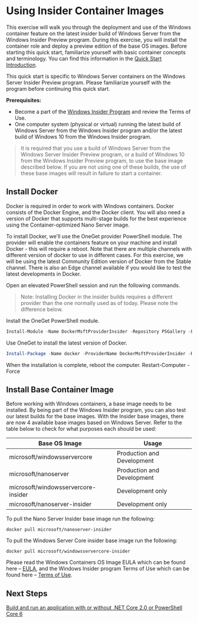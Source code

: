 # Using Insider Container Images

This exercise will walk you through the deployment and use of the Windows container feature on the latest insider build of Windows Server from the Windows Insider Preview program. During this exercise, you will install the container role and deploy a preview edition of the base OS images. Before starting this quick start, familiarize yourself with basic container concepts and terminology. You can find this information in the [Quick Start Introduction](./index.md).

This quick start is specific to Windows Server containers on the Windows Server Insider Preview program. Please familiarize yourself with the program before continuing this quick start.

**Prerequisites:**

- Become a part of the [Windows Insider Program](https://insider.windows.com/GettingStarted) and review the Terms of Use. 
- One computer system (physical or virtual) running the latest build of Windows Server from the Windows Insider program and/or the latest build of Windows 10 from the Windows Insider program.

>It is required that you use a build of Windows Server from the Windows Server Insider Preview program, or a build of Windows 10 from the Windows Insider Preview program, to use the base image described below. If you are not using one of these builds, the use of these base images will result in failure to start a container.

## Install Docker
Docker is required in order to work with Windows containers. Docker consists of the Docker Engine, and the Docker client. You will also need a version of Docker that supports multi-stage builds for the best experience using the Container-optimized Nano Server image.

To install Docker, we'll use the OneGet provider PowerShell module. The provider will enable the containers feature on your machine and install Docker - this will require a reboot. Note that there are multiple channels with different version of docker to use in different cases. For this exercise, we will be using the latest Community Edition version of Docker from the Stable channel. There is also an Edge channel available if you would like to test the latest developments in Docker. 

Open an elevated PowerShell session and run the following commands.

>Note: Installing Docker in the insider builds requires a different provider than the one normally used as of today. Please note the difference below.

Install the OneGet PowerShell module.
```powershell
Install-Module -Name DockerMsftProviderInsider -Repository PSGallery -Force
```
Use OneGet to install the latest version of Docker.
```powershell
Install-Package -Name docker -ProviderName DockerMsftProviderInsider -RequiredVersion 17.05.0-ce
```
When the installation is complete, reboot the computer.
Restart-Computer -Force

## Install Base Container Image

Before working with Windows containers, a base image needs to be installed. By being part of the Windows Insider program, you can also test our latest builds for the base images. With the Insider base images, there are now 4 available base images based on Windows Server. Refer to the table below to check for what purposes each should be used:

| Base OS Image                       | Usage                      |
|-------------------------------------|----------------------------|
| microsoft/windowsservercore         | Production and Development |
| microsoft/nanoserver                | Production and Development |
| microsoft/windowsservercore-insider | Development only           |
| microsoft/nanoserver-insider        | Development only           |

To pull the Nano Server Insider base image run the following:

```none
docker pull microsoft/nanoserver-insider
```

To pull the Windows Server Core insider base image run the following:

```none
docker pull microsoft/windowsservercore-insider
```

Please read the Windows Containers OS Image EULA which can be found here – [EULA](../EULA.md ), and the Windows Insider program Terms of Use which can be found here – [Terms of Use](https://www.microsoft.com/en-us/software-download/windowsinsiderpreviewserver). 

## Next Steps

[Build and run an application with or without .NET Core 2.0 or PowerShell Core 6](./Nano-RS3-.NET-Core-and-PS.md)

